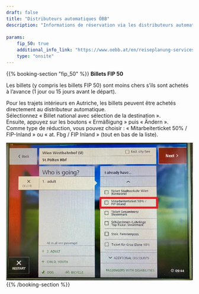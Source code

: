 ```yaml
---
draft: false
title: "Distributeurs automatiques ÖBB"
description: "Informations de réservation via les distributeurs automatiques ÖBB."

params:
    fip_50: true
    additional_info_link: "https://www.oebb.at/en/reiseplanung-services/am-bahnhof/ticketautomat"
    type: "onsite"
---
```


{{% booking-section "fip_50" %}}
**Billets FIP 50**

Les billets (y compris les billets FIP 50) sont moins chers s’ils sont achetés à l’avance (1 jour ou 15 jours avant le départ).

Pour les trajets intérieurs en Autriche, les billets peuvent être achetés directement au distributeur automatique. \
Sélectionnez « Billet national avec sélection de la destination ». \
Ensuite, appuyez sur les boutons « Ermäßigung » puis « Ändern ». \
Comme type de réduction, vous pouvez choisir :
« Mitarbeiterticket 50% / FIP-Inland » ou « at. Fbg / FIP Inland » (tout en bas de la liste).

![Billets FIP 50 aux distributeurs automatiques ÖBB](obb_ticket_machine_fip_50.fr.webp)
{{% /booking-section %}}
